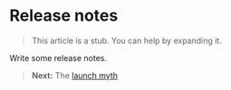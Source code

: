 # Release notes

<blockquote class='stub-quote'>This article is a stub. You can help by expanding it. <!-- TODO --></blockquote>

Write some release notes.

> **Next:** The [launch myth](launch_myth.md)
